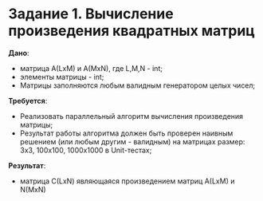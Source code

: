 # Задание 1. Вычисление произведения квадратных матриц

**Дано**: 

* матрица A(LxM) и A(MxN), где L,M,N - int;
* элементы матрицы - int;
* Матрицы заполняются любым валидным генератором целых чисел;

**Требуется**:

* Реализовать параллельный алгоритм вычисления произведения матрицы;
* Результат работы алгоритма должен быть проверен наивным решением (или любым другим - валидным) на матрицах размер: 3x3, 100x100, 1000x1000 в Unit-тестах;

**Результат**:

* матрица С(LxN) являющаяся произведением матриц A(LxM) и N(MxN)

